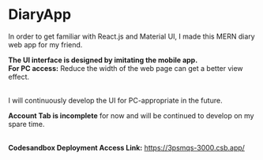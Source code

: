 # DiaryApp

In order to get familiar with React.js and Material UI, I made this MERN diary web app for my friend. </br>

**The UI interface is designed by imitating the mobile app.** </br>
**For PC access:** Reduce the width of the web page can get a better view effect. </br></br>

I will continuously develop the UI for PC-appropriate in the future. 

**Account Tab is incomplete** for now and will be continued to develop on my spare time. </br></br>

**Codesandbox Deployment Access Link:** https://3psmqs-3000.csb.app/
